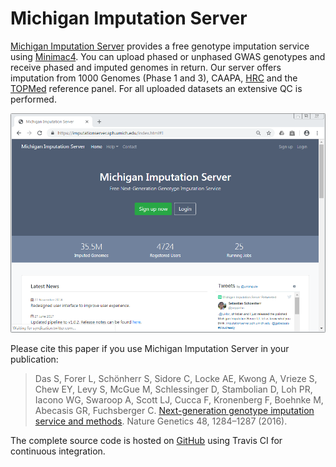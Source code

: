 # Michigan Imputation Server


[Michigan Imputation Server](https://imputationserver.sph.umich.edu) provides a free genotype imputation service using [Minimac4](http://genome.sph.umich.edu/wiki/Minimac4). You can upload phased or unphased GWAS genotypes and receive phased and imputed genomes in return. Our server offers imputation from 1000 Genomes (Phase 1 and 3), CAAPA, [HRC](http://www.haplotype-reference-consortium.org/) and the [TOPMed](http://nhlbiwgs.org/) reference panel. For all uploaded datasets an extensive QC is performed.

![](images/index.png)

Please cite this paper if you use Michigan Imputation Server in your publication:

> Das S, Forer L, Schönherr S, Sidore C, Locke AE, Kwong A, Vrieze S, Chew EY, Levy S, McGue M, Schlessinger D, Stambolian D, Loh PR, Iacono WG, Swaroop A, Scott LJ, Cucca F, Kronenberg F, Boehnke M, Abecasis GR, Fuchsberger C. [Next-generation genotype imputation service and methods](https://www.ncbi.nlm.nih.gov/pubmed/27571263). Nature Genetics 48, 1284–1287 (2016).


The complete source code is hosted on [GitHub](https://github.com/genepi/imputationserver/) using Travis CI for continuous integration.
